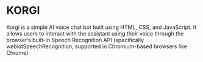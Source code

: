 <h1>KORGI</h1>
<p>
  Korgi is a simple AI voice chat bot built using HTML, CSS, and JavaScript. 
  It allows users to interact with the assistant using their voice through the browser’s built-in Speech Recognition API (specifically webkitSpeechRecognition, supported in Chromium-based browsers like Chrome).
</p>
